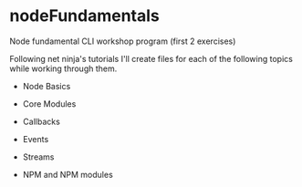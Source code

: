 # nodeFundamentals

Node fundamental CLI workshop program
(first 2 exercises)

Following net ninja's tutorials I'll create files for each of the following topics while working through them.


- Node Basics

- Core Modules

- Callbacks

- Events

- Streams

- NPM and NPM modules
